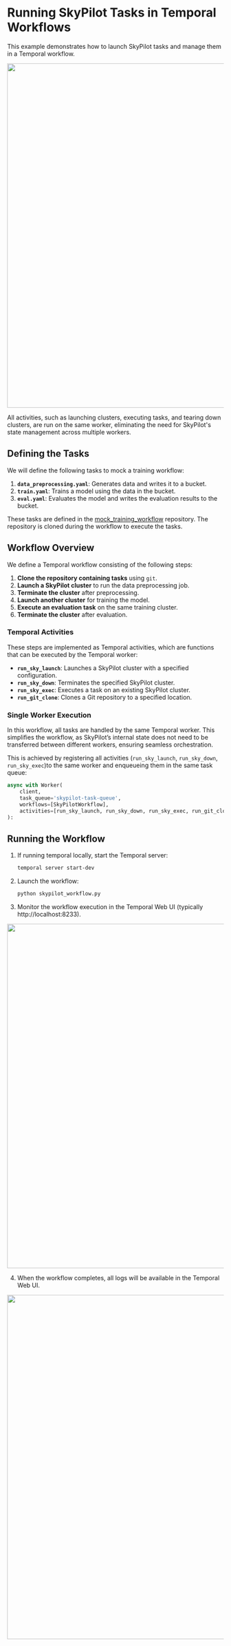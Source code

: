 # Running SkyPilot Tasks in Temporal Workflows

This example demonstrates how to launch SkyPilot tasks and manage them in a Temporal workflow. 

<p align="center">
  <img src="https://i.imgur.com/rxlO2pJ.png" width="800">
</p>

All activities, such as launching clusters, executing tasks, and tearing down clusters, are run on the same worker, eliminating the need for SkyPilot's state management across multiple workers.

## Defining the Tasks

We will define the following tasks to mock a training workflow:
1. **`data_preprocessing.yaml`**: Generates data and writes it to a bucket.
2. **`train.yaml`**: Trains a model using the data in the bucket.
3. **`eval.yaml`**: Evaluates the model and writes the evaluation results to the bucket.

These tasks are defined in the [mock_training_workflow](https://github.com/romilbhardwaj/mock_train_workflow) repository. The repository is cloned during the workflow to execute the tasks.

## Workflow Overview

We define a Temporal workflow consisting of the following steps:

1. **Clone the repository containing tasks** using `git`.
2. **Launch a SkyPilot cluster** to run the data preprocessing job.
3. **Terminate the cluster** after preprocessing.
4. **Launch another cluster** for training the model.
5. **Execute an evaluation task** on the same training cluster.
6. **Terminate the cluster** after evaluation.

### Temporal Activities

These steps are implemented as Temporal activities, which are functions that can be executed by the Temporal worker:

- **`run_sky_launch`**: Launches a SkyPilot cluster with a specified configuration.
- **`run_sky_down`**: Terminates the specified SkyPilot cluster.
- **`run_sky_exec`**: Executes a task on an existing SkyPilot cluster.
- **`run_git_clone`**: Clones a Git repository to a specified location.

### Single Worker Execution

In this workflow, all tasks are handled by the same Temporal worker. This simplifies the workflow, as SkyPilot’s internal state does not need to be transferred between different workers, ensuring seamless orchestration.

This is achieved by registering all activities (`run_sky_launch`, `run_sky_down`, `run_sky_exec`)to the same worker and enqueueing them in the same task queue:

```python
async with Worker(
    client,
    task_queue='skypilot-task-queue',
    workflows=[SkyPilotWorkflow],
    activities=[run_sky_launch, run_sky_down, run_sky_exec, run_git_clone]
):
```

## Running the Workflow

1. If running temporal locally, start the Temporal server:
    ```bash
    temporal server start-dev
    ```

2. Launch the workflow:
    ```bash
    python skypilot_workflow.py
    ```

3. Monitor the workflow execution in the Temporal Web UI (typically http://localhost:8233).

<p align="center">
  <img src="https://i.imgur.com/rxlO2pJ.png" width="800">
</p>


4. When the workflow completes, all logs will be available in the Temporal Web UI.

<p align="center">
  <img src="https://i.imgur.com/h7LALlX.png" width="800">
</p>
